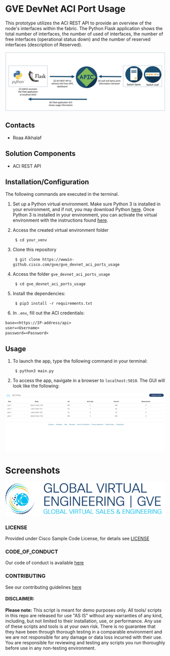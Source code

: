 # GVE DevNet ACI Port Usage

This prototype utilizes the ACI REST API to provide an overview of the node's interfaces within the fabric. The Python Flask application shows the total number of interfaces, the number of used of interfaces, the number of free interfaces (operational status down) and the number of reserved interfaces (description of Reserved). 

![/IMAGES/overview.png](/IMAGES/overview.png)

## Contacts
* Roaa Alkhalaf

## Solution Components
* ACI REST API

## Installation/Configuration
The following commands are executed in the terminal.

1. Set up a Python virtual environment. Make sure Python 3 is installed in your environment, and if not, you may download Python [here](https://www.python.org/downloads/). 
Once Python 3 is installed in your environment, you can activate the virtual environment with the instructions found [here](https://docs.python.org/3/tutorial/venv.html). 

2. Access the created virtual environment folder

        $ cd your_venv

3. Clone this repository

        $ git clone https://wwwin-github.cisco.com/gve/gve_devnet_aci_ports_usage


4. Access the folder `gve_devnet_aci_ports_usage`

        $ cd gve_devnet_aci_ports_usage

5. Install the dependencies:

        $ pip3 install -r requirements.txt

6. In `.env`, fill out the ACI credentials:

```
base=<https://IP-address/api>
user=<Username>
password=<Password>

```
## Usage
1. To launch the app, type the following command in your terminal:

        $ python3 main.py

2. To access the app, navigate in a browser to `localhost:5010`. The GUI will look like the following: 

![/IMAGES/ACI-ports.png](/IMAGES/ACI-ports.png)

#

# Screenshots

![/IMAGES/0image.png](/IMAGES/0image.png)

### LICENSE

Provided under Cisco Sample Code License, for details see [LICENSE](LICENSE.md)

### CODE_OF_CONDUCT

Our code of conduct is available [here](CODE_OF_CONDUCT.md)

### CONTRIBUTING

See our contributing guidelines [here](CONTRIBUTING.md)

#### DISCLAIMER:
<b>Please note:</b> This script is meant for demo purposes only. All tools/ scripts in this repo are released for use "AS IS" without any warranties of any kind, including, but not limited to their installation, use, or performance. Any use of these scripts and tools is at your own risk. There is no guarantee that they have been through thorough testing in a comparable environment and we are not responsible for any damage or data loss incurred with their use.
You are responsible for reviewing and testing any scripts you run thoroughly before use in any non-testing environment.